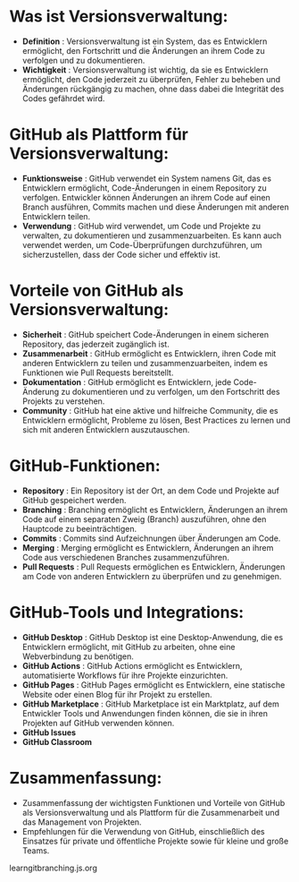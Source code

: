 # Was ist Versionsverwaltung:

- **Definition** : Versionsverwaltung ist ein System, das es Entwicklern ermöglicht, den Fortschritt und die Änderungen an ihrem Code zu verfolgen und zu dokumentieren.
- **Wichtigkeit** : Versionsverwaltung ist wichtig, da sie es Entwicklern ermöglicht, den Code jederzeit zu überprüfen, Fehler zu beheben und Änderungen rückgängig zu machen, ohne dass dabei die Integrität des Codes gefährdet wird.

# GitHub als Plattform für Versionsverwaltung:

- **Funktionsweise** : GitHub verwendet ein System namens Git, das es Entwicklern ermöglicht, Code-Änderungen in einem Repository zu verfolgen. Entwickler können Änderungen an ihrem Code auf einen Branch ausführen, Commits machen und diese Änderungen mit anderen Entwicklern teilen.
- **Verwendung** : GitHub wird verwendet, um Code und Projekte zu verwalten, zu dokumentieren und zusammenzuarbeiten. Es kann auch verwendet werden, um Code-Überprüfungen durchzuführen, um sicherzustellen, dass der Code sicher und effektiv ist.

# Vorteile von GitHub als Versionsverwaltung:

- **Sicherheit** : GitHub speichert Code-Änderungen in einem sicheren Repository, das jederzeit zugänglich ist.
- **Zusammenarbeit** : GitHub ermöglicht es Entwicklern, ihren Code mit anderen Entwicklern zu teilen und zusammenzuarbeiten, indem es Funktionen wie Pull Requests bereitstellt.
- **Dokumentation** : GitHub ermöglicht es Entwicklern, jede Code-Änderung zu dokumentieren und zu verfolgen, um den Fortschritt des Projekts zu verstehen.
- **Community** : GitHub hat eine aktive und hilfreiche Community, die es Entwicklern ermöglicht, Probleme zu lösen, Best Practices zu lernen und sich mit anderen Entwicklern auszutauschen.

# GitHub-Funktionen:

- **Repository** : Ein Repository ist der Ort, an dem Code und Projekte auf GitHub gespeichert werden.
- **Branching** : Branching ermöglicht es Entwicklern, Änderungen an ihrem Code auf einem separaten Zweig (Branch) auszuführen, ohne den Hauptcode zu beeinträchtigen.
- **Commits** : Commits sind Aufzeichnungen über Änderungen am Code.
- **Merging** : Merging ermöglicht es Entwicklern, Änderungen an ihrem Code aus verschiedenen Branches zusammenzuführen.
- **Pull Requests** : Pull Requests ermöglichen es Entwicklern, Änderungen am Code von anderen Entwicklern zu überprüfen und zu genehmigen.

# GitHub-Tools und Integrations:

- **GitHub Desktop** : GitHub Desktop ist eine Desktop-Anwendung, die es Entwicklern ermöglicht, mit GitHub zu arbeiten, ohne eine Webverbindung zu benötigen.
- **GitHub Actions** : GitHub Actions ermöglicht es Entwicklern, automatisierte Workflows für ihre Projekte einzurichten.
- **GitHub Pages** : GitHub Pages ermöglicht es Entwicklern, eine statische Website oder einen Blog für ihr Projekt zu erstellen.
- **GitHub Marketplace** : GitHub Marketplace ist ein Marktplatz, auf dem Entwickler Tools und Anwendungen finden können, die sie in ihren Projekten auf GitHub verwenden können.
- **GitHub Issues**
- **GitHub Classroom**

# Zusammenfassung:

- Zusammenfassung der wichtigsten Funktionen und Vorteile von GitHub als Versionsverwaltung und als Plattform für die Zusammenarbeit und das Management von Projekten.
- Empfehlungen für die Verwendung von GitHub, einschließlich des Einsatzes für private und öffentliche Projekte sowie für kleine und große Teams.


learngitbranching.js.org
